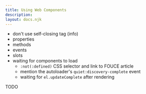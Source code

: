 ```yaml
---
title: Using Web Components
description:
layout: docs.njk
---
```


- don't use self-closing tag (info)
- properties
- methods
- events
- slots
- waiting for components to load
  - `:not(:defined)` CSS selector and link to FOUCE article
  - mention the autoloader's `quiet:discovery-complete` event
  - waiting for `el.updateComplete` after rendering

TODO
